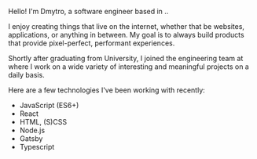 Hello! I'm Dmytro, a software engineer based in ..

I enjoy creating things that live on the internet, whether that be websites, applications, or anything in between. My goal is to always build products that provide pixel-perfect, performant experiences.

Shortly after graduating from University, I joined the engineering team at where I work on a wide variety of interesting and meaningful projects on a daily basis.

Here are a few technologies I've been working with recently:

- JavaScript (ES6+)
- React
- HTML, (S)CSS
- Node.js
- Gatsby
- Typescript
